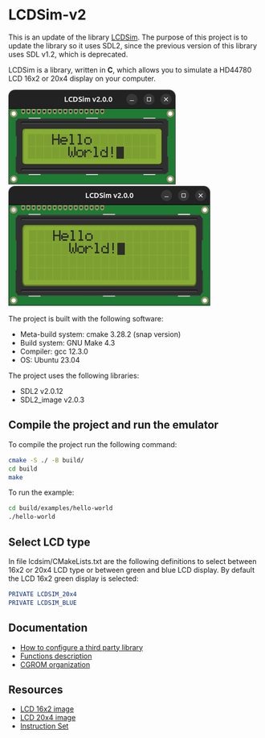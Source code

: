 # LCDSim-v2

This is an update of the library [LCDSim](https://github.com/dylangageot/LCDSim).
The purpose of this project is to update the library so it uses SDL2, since the previous version of this library uses
SDL v1.2, which is deprecated.

LCDSim is a library, written in **C**, which allows you to simulate a HD44780 LCD 16x2 or 20x4 display on your computer.

<img src="./docs/imgs/lcdsim-16x2-v2-screenshot.png" width="" height="">

<img src="./docs/imgs/lcdsim-20x4-v2-screenshot.png" width="" height="">

The project is built with the following software:
- Meta-build system: cmake 3.28.2 (snap version)
- Build system: GNU Make 4.3
- Compiler: gcc 12.3.0
- OS: Ubuntu 23.04

The project uses the following libraries:
- SDL2 v2.0.12
- SDL2_image v2.0.3

## Compile the project and run the emulator

To compile the project run the following command:
```bash
cmake -S ./ -B build/
cd build
make
```

To run the example:
```bash
cd build/examples/hello-world
./hello-world
```

## Select LCD type
In file lcdsim/CMakeLists.txt are the following definitions to select between 16x2 or 20x4 LCD type or between green and
blue LCD display. By default the LCD 16x2 green display is selected:
```cmake
PRIVATE LCDSIM_20x4
PRIVATE LCDSIM_BLUE
```

## Documentation

- [How to configure a third party library](docs/how-to-use-library.md)
- [Functions description](docs/functions.md)
- [CGROM organization](docs/cgrom-organization.md)

## Resources
- [LCD 16x2 image](http://paulvollmer.net/FritzingParts/parts/lcd-GDM1602K.html)
- [LCD 20x4 image](https://johnny-five.readthedocs.io/en/latest/lcd-runner-20x4/)
- [Instruction Set](https://mil.ufl.edu/3744/docs/lcdmanual/commands.html)